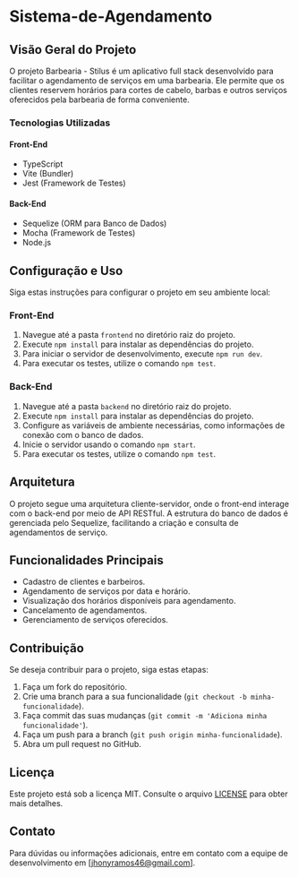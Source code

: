 # Sistema-de-Agendamento

## Visão Geral do Projeto

O projeto Barbearia - Stilus é um aplicativo full stack desenvolvido para facilitar o agendamento de serviços em uma barbearia. Ele permite que os clientes reservem horários para cortes de cabelo, barbas e outros serviços oferecidos pela barbearia de forma conveniente.

### Tecnologias Utilizadas

#### Front-End
- TypeScript
- Vite (Bundler)
- Jest (Framework de Testes)

#### Back-End
- Sequelize (ORM para Banco de Dados)
- Mocha (Framework de Testes)
- Node.js

## Configuração e Uso

Siga estas instruções para configurar o projeto em seu ambiente local:

### Front-End

1. Navegue até a pasta `frontend` no diretório raiz do projeto.
2. Execute `npm install` para instalar as dependências do projeto.
3. Para iniciar o servidor de desenvolvimento, execute `npm run dev`.
4. Para executar os testes, utilize o comando `npm test`.

### Back-End

1. Navegue até a pasta `backend` no diretório raiz do projeto.
2. Execute `npm install` para instalar as dependências do projeto.
3. Configure as variáveis de ambiente necessárias, como informações de conexão com o banco de dados.
4. Inicie o servidor usando o comando `npm start`.
5. Para executar os testes, utilize o comando `npm test`.

## Arquitetura

O projeto segue uma arquitetura cliente-servidor, onde o front-end interage com o back-end por meio de API RESTful. A estrutura do banco de dados é gerenciada pelo Sequelize, facilitando a criação e consulta de agendamentos de serviço.

## Funcionalidades Principais

- Cadastro de clientes e barbeiros.
- Agendamento de serviços por data e horário.
- Visualização dos horários disponíveis para agendamento.
- Cancelamento de agendamentos.
- Gerenciamento de serviços oferecidos.

## Contribuição

Se deseja contribuir para o projeto, siga estas etapas:

1. Faça um fork do repositório.
2. Crie uma branch para a sua funcionalidade (`git checkout -b minha-funcionalidade`).
3. Faça commit das suas mudanças (`git commit -m 'Adiciona minha funcionalidade'`).
4. Faça um push para a branch (`git push origin minha-funcionalidade`).
5. Abra um pull request no GitHub.

## Licença

Este projeto está sob a licença MIT. Consulte o arquivo [LICENSE](LICENSE) para obter mais detalhes.

## Contato

Para dúvidas ou informações adicionais, entre em contato com a equipe de desenvolvimento em [jhonyramos46@gmail.com].


